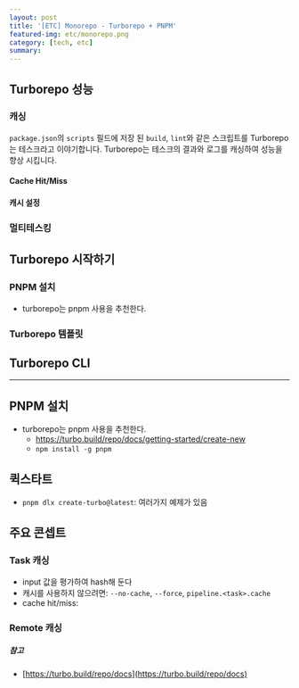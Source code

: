 ```yaml
---
layout: post
title: '[ETC] Monorepo - Turborepo + PNPM'
featured-img: etc/monorepo.png
category: [tech, etc]
summary:
---
```


## Turborepo 성능

### 캐싱
`package.json`의 `scripts` 필드에 저장 된 `build`, `lint`와 같은 스크립트를 Turborepo는 테스크라고 이야기합니다. Turborepo는 테스크의 결과와 로그를 캐싱하여 성능을 향상 시킵니다.

#### Cache Hit/Miss

#### 캐시 설정

### 멀티테스킹

## Turborepo 시작하기

### PNPM 설치
- turborepo는 pnpm 사용을 추천한다.

### Turborepo 템플릿

## Turborepo CLI

---

## PNPM 설치
- turborepo는 pnpm 사용을 추천한다.
  - https://turbo.build/repo/docs/getting-started/create-new
  - `npm install -g pnpm`

## 퀵스타트
- `pnpm dlx create-turbo@latest`: 여러가지 예제가 있음

## 주요 콘셉트

### Task 캐싱
- input 값을 평가하여 hash해 둔다
- 캐시를 사용하지 않으려면: `--no-cache`, `--force`, `pipeline.<task>.cache`
- cache hit/miss:

### Remote 캐싱

##### 참고
- [https://turbo.build/repo/docs](https://turbo.build/repo/docs)
